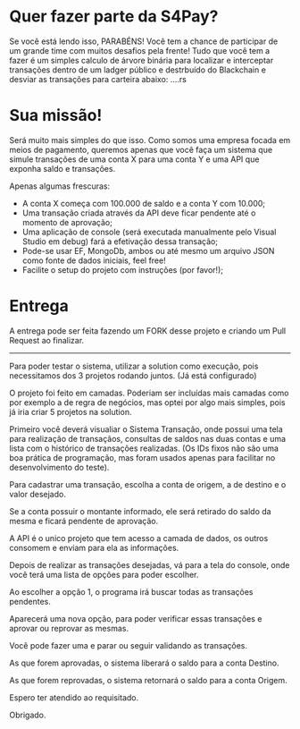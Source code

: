 # Quer fazer parte da S4Pay?

Se você está lendo isso, PARABÉNS! Você tem a chance de participar de um grande time com muitos desafios pela frente! Tudo que você tem a fazer é um simples calculo de árvore binária para localizar e interceptar transações dentro de um ladger público e destrbuído do Blackchain e desviar as transações para carteira abaixo: ....rs

# Sua missão!

Será muito mais simples do que isso. Como somos uma empresa focada em meios de pagamento, queremos apenas que você faça um sistema que simule transações de uma conta X para uma conta Y e uma API que exponha saldo e transações.

Apenas algumas frescuras:

- A conta X começa com 100.000 de saldo e a conta Y com 10.000;
- Uma transação criada através da API deve ficar pendente até o momento de aprovação; 
- Uma aplicação de console (será executada  manualmente pelo Visual Studio em debug) fará a efetivação dessa transação; 
- Pode-se usar EF, MongoDb, ambos ou até mesmo um  arquivo JSON como
 fonte de dados iniciais, feel free!  
- Facilite o setup do projeto com instruções (por favor!);

# Entrega

A entrega pode ser feita fazendo um FORK desse projeto e criando um Pull Request ao finalizar.

-----------------------------------------------------------------------------------------------------------------------

Para poder testar o sistema, utilizar a solution como execução, pois necessitamos dos 3 projetos rodando juntos. (Já está configurado)

O projeto foi feito em camadas. Poderiam ser incluídas mais camadas como por exemplo a de regra de negócios, mas optei por algo mais simples,
pois já iria criar 5 projetos na solution.

Primeiro você deverá visualiar o Sistema Transação, onde possui uma tela para realização de transaçãos, consultas de saldos nas duas contas e 
uma lista com o histórico de transações realizadas. (Os IDs fixos não são uma boa prática de programação, mas foram usados apenas para facilitar 
no desenvolvimento do teste).

Para cadastrar uma transação, escolha a conta de origem, a de destino e o valor desejado.

Se a conta possuir o montante informado, ele será retirado do saldo da mesma e ficará pendente de aprovação.

A API é o unico projeto que tem acesso a camada de dados, os outros consomem e enviam para ela as informações.

Depois de realizar as transações desejadas, vá para a tela do console, onde você terá uma lista de opções para poder escolher.

Ao escolher a opção 1, o programa irá buscar todas as transações pendentes.

Aparecerá uma nova opção, para poder verificar essas transações e aprovar ou reprovar as mesmas.

Você pode fazer uma e parar ou seguir validando as transações.

As que forem aprovadas, o sistema liberará o saldo para a conta Destino.

As que forem reprovadas, o sistema retornará o saldo para a conta Origem.

Espero ter atendido ao requisitado.

Obrigado.
